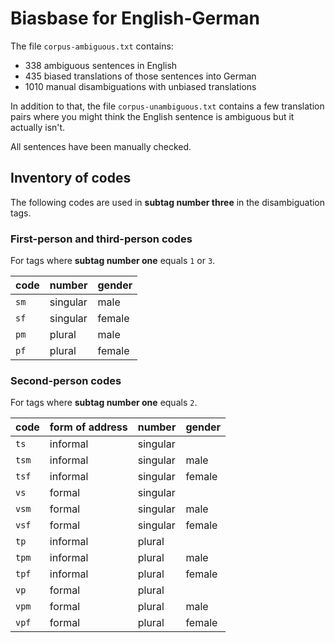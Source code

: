 # Biasbase for English-German

The file `corpus-ambiguous.txt` contains:

- 338 ambiguous sentences in English
- 435 biased translations of those sentences into German
- 1010 manual disambiguations with unbiased translations

In addition to that, the file `corpus-unambiguous.txt` contains a few translation pairs where you might think the English sentence is ambiguous but it actually isn't.

All sentences have been manually checked.

## Inventory of codes

The following codes are used in **subtag number three** in the disambiguation tags.

### First-person and third-person codes

For tags where **subtag number one** equals `1` or `3`.

| code | number   | gender |
|------|----------|--------|
| `sm` | singular | male   |
| `sf` | singular | female |
| `pm` | plural   | male   |
| `pf` | plural   | female |

### Second-person codes

For tags where **subtag number one** equals `2`.

| code  | form of address | number   | gender |
|-------|-----------------|----------|--------|
| `ts`  | informal        | singular |        |
| `tsm` | informal        | singular | male   |
| `tsf` | informal        | singular | female |
| `vs`  | formal          | singular |        |
| `vsm` | formal          | singular | male   |
| `vsf` | formal          | singular | female |
| `tp`  | informal        | plural   |        |
| `tpm` | informal        | plural   | male   |
| `tpf` | informal        | plural   | female |
| `vp`  | formal          | plural   |        |
| `vpm` | formal          | plural   | male   |
| `vpf` | formal          | plural   | female |
